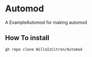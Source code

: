 # Automod
A ExampleAutomod for making automod

##  How To install

```gh repo clone WilloIzCitron/Automod```

